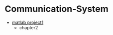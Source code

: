 # Communication-System

* [matlab project1](https://github.com/rlasanggus/Communication-System/tree/master/matlab%20project1)
  + chapter2
